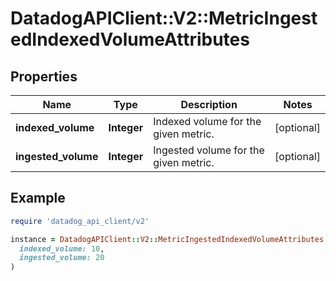 # DatadogAPIClient::V2::MetricIngestedIndexedVolumeAttributes

## Properties

| Name                | Type        | Description                           | Notes      |
| ------------------- | ----------- | ------------------------------------- | ---------- |
| **indexed_volume**  | **Integer** | Indexed volume for the given metric.  | [optional] |
| **ingested_volume** | **Integer** | Ingested volume for the given metric. | [optional] |

## Example

```ruby
require 'datadog_api_client/v2'

instance = DatadogAPIClient::V2::MetricIngestedIndexedVolumeAttributes.new(
  indexed_volume: 10,
  ingested_volume: 20
)
```
